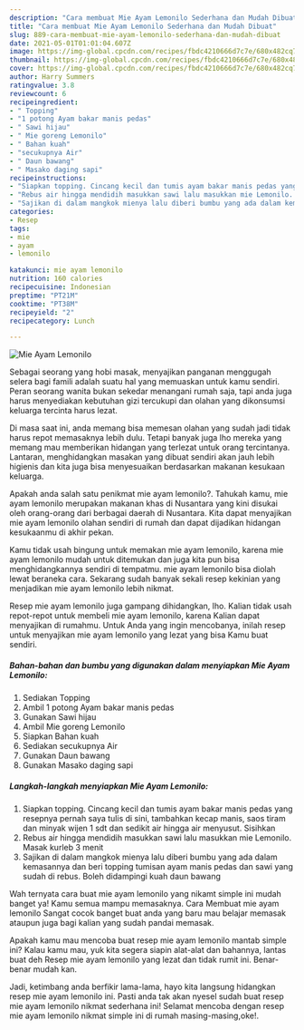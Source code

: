 ```yaml
---
description: "Cara membuat Mie Ayam Lemonilo Sederhana dan Mudah Dibuat"
title: "Cara membuat Mie Ayam Lemonilo Sederhana dan Mudah Dibuat"
slug: 889-cara-membuat-mie-ayam-lemonilo-sederhana-dan-mudah-dibuat
date: 2021-05-01T01:01:04.607Z
image: https://img-global.cpcdn.com/recipes/fbdc4210666d7c7e/680x482cq70/mie-ayam-lemonilo-foto-resep-utama.jpg
thumbnail: https://img-global.cpcdn.com/recipes/fbdc4210666d7c7e/680x482cq70/mie-ayam-lemonilo-foto-resep-utama.jpg
cover: https://img-global.cpcdn.com/recipes/fbdc4210666d7c7e/680x482cq70/mie-ayam-lemonilo-foto-resep-utama.jpg
author: Harry Summers
ratingvalue: 3.8
reviewcount: 6
recipeingredient:
- " Topping"
- "1 potong Ayam bakar manis pedas"
- " Sawi hijau"
- " Mie goreng Lemonilo"
- " Bahan kuah"
- "secukupnya Air"
- " Daun bawang"
- " Masako daging sapi"
recipeinstructions:
- "Siapkan topping. Cincang kecil dan tumis ayam bakar manis pedas yang resepnya pernah saya tulis di sini, tambahkan kecap manis, saos tiram dan minyak wijen 1 sdt dan sedikit air hingga air menyusut. Sisihkan"
- "Rebus air hingga mendidih masukkan sawi lalu masukkan mie Lemonilo. Masak kurleb 3 menit"
- "Sajikan di dalam mangkok mienya lalu diberi bumbu yang ada dalam kemasannya dan beri topping tumisan ayam manis pedas dan sawi yang sudah di rebus. Boleh didampingi kuah daun bawang"
categories:
- Resep
tags:
- mie
- ayam
- lemonilo

katakunci: mie ayam lemonilo 
nutrition: 160 calories
recipecuisine: Indonesian
preptime: "PT21M"
cooktime: "PT38M"
recipeyield: "2"
recipecategory: Lunch

---
```



![Mie Ayam Lemonilo](https://img-global.cpcdn.com/recipes/fbdc4210666d7c7e/680x482cq70/mie-ayam-lemonilo-foto-resep-utama.jpg)

Sebagai seorang yang hobi masak, menyajikan panganan menggugah selera bagi famili adalah suatu hal yang memuaskan untuk kamu sendiri. Peran seorang  wanita bukan sekedar menangani rumah saja, tapi anda juga harus menyediakan kebutuhan gizi tercukupi dan olahan yang dikonsumsi keluarga tercinta harus lezat.

Di masa  saat ini, anda memang bisa memesan olahan yang sudah jadi tidak harus repot memasaknya lebih dulu. Tetapi banyak juga lho mereka yang memang mau memberikan hidangan yang terlezat untuk orang tercintanya. Lantaran, menghidangkan masakan yang dibuat sendiri akan jauh lebih higienis dan kita juga bisa menyesuaikan berdasarkan makanan kesukaan keluarga. 



Apakah anda salah satu penikmat mie ayam lemonilo?. Tahukah kamu, mie ayam lemonilo merupakan makanan khas di Nusantara yang kini disukai oleh orang-orang dari berbagai daerah di Nusantara. Kita dapat menyajikan mie ayam lemonilo olahan sendiri di rumah dan dapat dijadikan hidangan kesukaanmu di akhir pekan.

Kamu tidak usah bingung untuk memakan mie ayam lemonilo, karena mie ayam lemonilo mudah untuk ditemukan dan juga kita pun bisa menghidangkannya sendiri di tempatmu. mie ayam lemonilo bisa diolah lewat beraneka cara. Sekarang sudah banyak sekali resep kekinian yang menjadikan mie ayam lemonilo lebih nikmat.

Resep mie ayam lemonilo juga gampang dihidangkan, lho. Kalian tidak usah repot-repot untuk membeli mie ayam lemonilo, karena Kalian dapat menyajikan di rumahmu. Untuk Anda yang ingin mencobanya, inilah resep untuk menyajikan mie ayam lemonilo yang lezat yang bisa Kamu buat sendiri.

<!--inarticleads1-->

##### Bahan-bahan dan bumbu yang digunakan dalam menyiapkan Mie Ayam Lemonilo:

1. Sediakan  Topping
1. Ambil 1 potong Ayam bakar manis pedas
1. Gunakan  Sawi hijau
1. Ambil  Mie goreng Lemonilo
1. Siapkan  Bahan kuah
1. Sediakan secukupnya Air
1. Gunakan  Daun bawang
1. Gunakan  Masako daging sapi




<!--inarticleads2-->

##### Langkah-langkah menyiapkan Mie Ayam Lemonilo:

1. Siapkan topping. Cincang kecil dan tumis ayam bakar manis pedas yang resepnya pernah saya tulis di sini, tambahkan kecap manis, saos tiram dan minyak wijen 1 sdt dan sedikit air hingga air menyusut. Sisihkan
1. Rebus air hingga mendidih masukkan sawi lalu masukkan mie Lemonilo. Masak kurleb 3 menit
1. Sajikan di dalam mangkok mienya lalu diberi bumbu yang ada dalam kemasannya dan beri topping tumisan ayam manis pedas dan sawi yang sudah di rebus. Boleh didampingi kuah daun bawang




Wah ternyata cara buat mie ayam lemonilo yang nikamt simple ini mudah banget ya! Kamu semua mampu memasaknya. Cara Membuat mie ayam lemonilo Sangat cocok banget buat anda yang baru mau belajar memasak ataupun juga bagi kalian yang sudah pandai memasak.

Apakah kamu mau mencoba buat resep mie ayam lemonilo mantab simple ini? Kalau kamu mau, yuk kita segera siapin alat-alat dan bahannya, lantas buat deh Resep mie ayam lemonilo yang lezat dan tidak rumit ini. Benar-benar mudah kan. 

Jadi, ketimbang anda berfikir lama-lama, hayo kita langsung hidangkan resep mie ayam lemonilo ini. Pasti anda tak akan nyesel sudah buat resep mie ayam lemonilo nikmat sederhana ini! Selamat mencoba dengan resep mie ayam lemonilo nikmat simple ini di rumah masing-masing,oke!.

